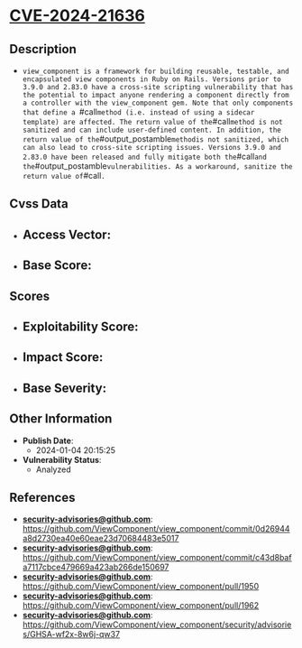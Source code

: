 
# [CVE-2024-21636](https://github.com/ViewComponent/view_component/commit/0d26944a8d2730ea40e60eae23d70684483e5017)

## Description

- `view_component is a framework for building reusable, testable, and encapsulated view components in Ruby on Rails. Versions prior to 3.9.0 and 2.83.0 have a cross-site scripting vulnerability that has the potential to impact anyone rendering a component directly from a controller with the view_component gem. Note that only components that define a `#call` method (i.e. instead of using a sidecar template) are affected. The return value of the `#call` method is not sanitized and can include user-defined content. In addition, the return value of the `#output_postamble` methodis not sanitized, which can also lead to cross-site scripting issues. Versions 3.9.0 and 2.83.0 have been released and fully mitigate both the `#call` and the `#output_postamble` vulnerabilities. As a workaround, sanitize the return value of `#call`.`

## Cvss Data

- **Access Vector**:
  - 
- **Base Score**:
  - 

## Scores

- **Exploitability Score**:
  - 
- **Impact Score**:
  - 
- **Base Severity**:
  - 

## Other Information

- **Publish Date**:
  - 2024-01-04 20:15:25
- **Vulnerability Status**:
  - Analyzed

## References

- **security-advisories@github.com**: https://github.com/ViewComponent/view_component/commit/0d26944a8d2730ea40e60eae23d70684483e5017
- **security-advisories@github.com**: https://github.com/ViewComponent/view_component/commit/c43d8bafa7117cbce479669a423ab266de150697
- **security-advisories@github.com**: https://github.com/ViewComponent/view_component/pull/1950
- **security-advisories@github.com**: https://github.com/ViewComponent/view_component/pull/1962
- **security-advisories@github.com**: https://github.com/ViewComponent/view_component/security/advisories/GHSA-wf2x-8w6j-qw37
